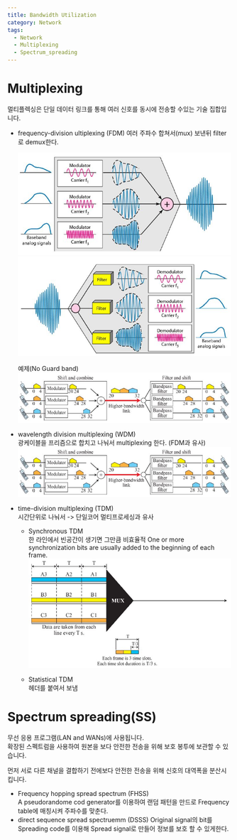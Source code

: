 ```yaml
---
title: Bandwidth Utilization
category: Network
tags:
  - Network
  - Multiplexing
  - Spectrum_spreading
---
```


# Multiplexing

멀티플렉싱은 단일 데이터 링크를 통해 여러 신호를 동시에 전송할 수있는 기술 집합입니다.

- frequency-division ultiplexing (FDM)
  여러 주파수 합쳐서(mux) 보낸뒤 filter로 demux한다.

  ![Alt text](/assets/img/Network/FDM_mux.jpg)  
  ![Alt text](/assets/img/Network/FDM_demux.jpg)

  예제(No Guard band)  
  ![Alt text](/assets/img/Network/FDM_exp.jpg)

- wavelength division multiplexing (WDM)  
  광케이블을 프리즘으로 합치고 나눠서 multiplexing 한다. (FDM과 유사)  
  ![Alt text](/assets/img/Network/FDM_exp.jpg)

- time-division multiplexing (TDM)  
  시간단위로 나눠서 -> 단일코어 멀티프로세싱과 유사

  - Synchronous TDM  
    한 라인에서 빈공간이 생기면 그만큼 비효율적
    One or more synchronization bits are usually added to the beginning of each frame.  
    ![Alt text](/assets/img/Network/Synchronous_TDM.jpg)

  - Statistical TDM  
    헤더를 붙여서 보냄

# Spectrum spreading(SS)

무선 응용 프로그램(LAN and WANs)에 사용됩니다.  
확장된 스펙트럼을 사용하여 원본을 보다 안전한 전송을 위해 보호 봉투에 보관할 수 있습니다.

먼저 서로 다른 채널을 결합하기 전에보다 안전한 전송을 위해 신호의 대역폭을 분산시킵니다.

- Frequency hopping spread spectrum (FHSS)  
  A pseudorandome cod generator를 이용하여 랜덤 패턴을 만드로 Frequency table에 매칭시켜 주파수를 맞춘다.
- direct sequence spread spectruemm (DSSS)
  Original signal의 bit를 Spreading code를 이용해 Spread signal로 만들어 정보를 보호 할 수 있게한다.